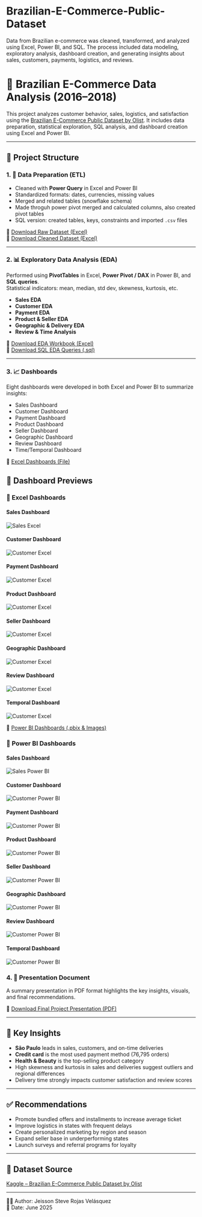 # Brazilian-E-Commerce-Public-Dataset
Data from Brazilian e-commerce was cleaned, transformed, and analyzed using Excel, Power BI, and SQL. The process included data modeling, exploratory analysis, dashboard creation, and generating insights about sales, customers, payments, logistics, and reviews.

# 🛒 Brazilian E-Commerce Data Analysis (2016–2018)

This project analyzes customer behavior, sales, logistics, and satisfaction using the [Brazilian E-Commerce Public Dataset by Olist](https://www.kaggle.com/datasets/olistbr/brazilian-ecommerce). It includes data preparation, statistical exploration, SQL analysis, and dashboard creation using Excel and Power BI.

---

## 📂 Project Structure

### 1. 🔧 Data Preparation (ETL)

- Cleaned with **Power Query** in Excel and Power BI  
- Standardized formats: dates, currencies, missing values  
- Merged and related tables (snowflake schema)
- Made throguh power pivot merged and calculated columns, also created pivot tables  
- SQL version: created tables, keys, constraints and imported `.csv` files  

🔗 [Download Raw Dataset (Excel)](https://drive.google.com/drive/folders/1z12NxdpNSXAm-YVgWKvV7UZDT_QRCu8x)  
🔗 [Download Cleaned Dataset (Excel)](https://drive.google.com/drive/folders/1MaXtDnEB10NFDj8SUHG4cUMZGzQLP_Zm)  

---

### 2. 📊 Exploratory Data Analysis (EDA)

Performed using **PivotTables** in Excel, **Power Pivot / DAX** in Power BI, and **SQL queries**.  
Statistical indicators: mean, median, std dev, skewness, kurtosis, etc.

- **Sales EDA**  
- **Customer EDA**  
- **Payment EDA**  
- **Product & Seller EDA**  
- **Geographic & Delivery EDA**  
- **Review & Time Analysis**

🔗 [Download EDA Workbook (Excel)](https://docs.google.com/spreadsheets/d/1zdd57BElI3ywP_7NE4FsI7KMUQkYum69/edit?usp=drive_web&ouid=100337135303274897053&rtpof=true)  
🔗 [Download SQL EDA Queries (.sql)](https://github.com/jeisteve999/Brazilian-E-Commerce-Public-Dataset/blob/main/Data/SQLProject3.sql)

---

### 3. 📈 Dashboards

Eight dashboards were developed in both Excel and Power BI to summarize insights:

- Sales Dashboard  
- Customer Dashboard  
- Payment Dashboard  
- Product Dashboard  
- Seller Dashboard  
- Geographic Dashboard  
- Review Dashboard  
- Time/Temporal Dashboard  

🔗 [Excel Dashboards (File)](https://docs.google.com/spreadsheets/d/1pp4FP3bfqE3WLdOSSFy7MtBXUZ7M1sin/edit?usp=drive_link&ouid=100337135303274897053&rtpof=true&sd=true)  

## 🧭 Dashboard Previews

### 🔹 Excel Dashboards

#### Sales Dashboard  
![Sales Excel](https://github.com/jeisteve999/Brazilian-E-Commerce-Public-Dataset/blob/main/Data/Sales%20excel.png)

#### Customer Dashboard  
![Customer Excel](https://github.com/jeisteve999/Brazilian-E-Commerce-Public-Dataset/blob/main/Data/Customer%20excel.png)

#### Payment Dashboard  
![Customer Excel](https://github.com/jeisteve999/Brazilian-E-Commerce-Public-Dataset/blob/main/Data/Payment%20excel.png)

#### Product Dashboard  
![Customer Excel](https://github.com/jeisteve999/Brazilian-E-Commerce-Public-Dataset/blob/main/Data/Product%20excel.png)

#### Seller Dashboard  
![Customer Excel](https://github.com/jeisteve999/Brazilian-E-Commerce-Public-Dataset/blob/main/Data/seller%20excel.png)

#### Geographic Dashboard  
![Customer Excel](https://github.com/jeisteve999/Brazilian-E-Commerce-Public-Dataset/blob/main/Data/Geographic%20excel.png)

#### Review Dashboard  
![Customer Excel](https://github.com/jeisteve999/Brazilian-E-Commerce-Public-Dataset/blob/main/Data/Review%20Excel.png)

#### Temporal Dashboard  
![Customer Excel](https://github.com/jeisteve999/Brazilian-E-Commerce-Public-Dataset/blob/main/Data/Temporal%20excel.png)



🔗 [Power BI Dashboards (.pbix & Images)](https://drive.google.com/file/d/1lEeWXopCzmvJfPhQCsCKLmYx9AEEfMwJ/view)


### 🔹 Power BI Dashboards

#### Sales Dashboard  
![Sales Power BI](https://github.com/jeisteve999/Brazilian-E-Commerce-Public-Dataset/blob/main/Data/Sales%20power%20bi.png)

#### Customer Dashboard  
![Customer Power BI](https://github.com/jeisteve999/Brazilian-E-Commerce-Public-Dataset/blob/main/Data/Customer%20power%20bi.png)

#### Payment Dashboard  
![Customer Power BI](https://github.com/jeisteve999/Brazilian-E-Commerce-Public-Dataset/blob/main/Data/Payment%20power%20bi.png)

#### Product Dashboard 
![Customer Power BI](https://github.com/jeisteve999/Brazilian-E-Commerce-Public-Dataset/blob/main/Data/Product%20power%20bi.png)

#### Seller Dashboard
![Customer Power BI](https://github.com/jeisteve999/Brazilian-E-Commerce-Public-Dataset/blob/main/Data/Seller%20power%20bi.png)

#### Geographic Dashboard
![Customer Power BI](https://github.com/jeisteve999/Brazilian-E-Commerce-Public-Dataset/blob/main/Data/Gepgraphic%20power%20bi.png)

#### Review Dashboard
![Customer Power BI](https://github.com/jeisteve999/Brazilian-E-Commerce-Public-Dataset/blob/main/Data/Review%20Power%20bi.png)

#### Temporal Dashboard
![Customer Power BI](https://github.com/jeisteve999/Brazilian-E-Commerce-Public-Dataset/blob/main/Data/Temporal%20Power%20bi.png)




### 4. 🧾 Presentation Document

A summary presentation in PDF format highlights the key insights, visuals, and final recommendations.

🔗 [Download Final Project Presentation (PDF)](https://github.com/jeisteve999/Brazilian-E-Commerce-Public-Dataset/blob/main/Third%20project%20Brazilian%20E-Commerce%20Public%20Dataset%20pdf.pdf)

---

## 📌 Key Insights

- **São Paulo** leads in sales, customers, and on-time deliveries  
- **Credit card** is the most used payment method (76,795 orders)  
- **Health & Beauty** is the top-selling product category  
- High skewness and kurtosis in sales and deliveries suggest outliers and regional differences  
- Delivery time strongly impacts customer satisfaction and review scores  

---

## ✅ Recommendations

- Promote bundled offers and installments to increase average ticket  
- Improve logistics in states with frequent delays  
- Create personalized marketing by region and season  
- Expand seller base in underperforming states  
- Launch surveys and referral programs for loyalty  

---

## 📁 Dataset Source

[Kaggle – Brazilian E-Commerce Public Dataset by Olist](https://www.kaggle.com/datasets/olistbr/brazilian-ecommerce)

---

👨‍💻 Author: Jeisson Steve Rojas Velásquez  
📅 Date: June 2025
